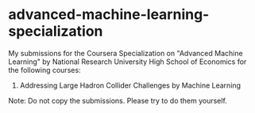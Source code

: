 # advanced-machine-learning-specialization
My submissions for the Coursera Specialization on "Advanced Machine Learning" by National Research University High School of Economics for the following courses:

1. Addressing Large Hadron Collider Challenges by Machine Learning

Note: Do not copy the submissions. Please try to do them yourself.
